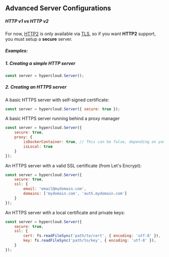 ## Advanced Server Configurations

##### HTTP v1 vs HTTP v2
For now, [HTTP2](https://en.wikipedia.org/wiki/HTTP/2) is only available via [TLS](https://www.cloudflare.com/learning/ssl/transport-layer-security-tls/), so if you want **HTTP2** support, you must setup a **secure** server.

##### Examples:

##### 1. Creating a simple HTTP server
```js
const server = hypercloud.Server();
```

##### 2. Creating an HTTPS server
A basic HTTPS server with self-signed certificate:
```js
const server = hypercloud.Server({ secure: true });
```

A basic HTTPS server running behind a proxy manager
```js
const server = hypercloud.Server({
    secure: true,
    proxy: {
        isDockerContainer: true, // This can be false, depending on your setup
        isLocal: true
    }
});
```

An HTTPS server with a valid SSL certificate (from Let's Encrypt):
```js
const server = hypercloud.Server({
    secure: true,
    ssl: {
        email: 'email@mydomain.com',
        domains: ['mydomain.com', 'auth.mydomain.com']
    }
});
```

An HTTPS server with a local certificate and private keys:
```js
const server = hypercloud.Server({
    secure: true,
    ssl: {
        cert: fs.readFileSync('path/to/cert', { encoding: 'utf-8' }),
        key: fs.readFileSync('path/to/key', { encoding: 'utf-8' }), 
    }
});
```